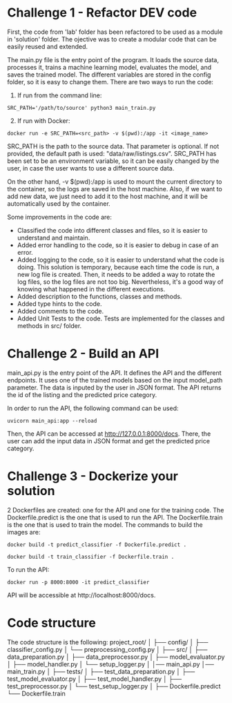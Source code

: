 # Challenge 1 - Refactor DEV code

First, the code from 'lab' folder has been refactored to be used as a module in 'solution' folder. The ojective was to create a modular code that can be easily reused and extended.

The main.py file is the entry point of the program. It loads the source data, processes it, trains a machine learning model, evaluates the model, and saves the trained model. The different variables are stored in the config folder, so it is easy to change them. There are two ways to run the code:

1. If run from the command line:
```
SRC_PATH='/path/to/source' python3 main_train.py
```

2. If run with Docker:
```
docker run -e SRC_PATH=<src_path> -v $(pwd):/app -it <image_name>
```

SRC_PATH is the path to the source data. That parameter is optional. If not provided, the default path is used: "data/raw/listings.csv". SRC_PATH has been set to be an environment variable, so it can be easily changed by the user, in case the user wants to use a different source data.

On the other hand, -v $(pwd):/app is used to mount the current directory to the container, so the logs are saved in the host machine. Also, if we want to add new data, we just need to add it to the host machine, and it will be automatically used by the container.

Some improvements in the code are:
- Classified the code into different classes and files, so it is easier to understand and maintain.
- Added error handling to the code, so it is easier to debug in case of an error.
- Added logging to the code, so it is easier to understand what the code is doing. This solution is temporary, because each time the code is run, a new log file is created. Then, it needs to be added a way to rotate the log files, so the log files are not too big. Nevertheless, it's a good way of knowing what happened in the different executions.
- Added description to the functions, classes and methods.
- Added type hints to the code.
- Added comments to the code.
- Added Unit Tests to the code. Tests are implemented for the classes and methods in src/ folder.


# Challenge 2 - Build an API

main_api.py is the entry point of the API. It defines the API and the different endpoints. It uses one of the trained models based on the input model_path parameter. The data is inputed by the user in JSON format. The API returns the id of the listing and the predicted price category.

In order to run the API, the following command can be used:
```
uvicorn main_api:app --reload
```
Then, the API can be accessed at http://127.0.0.1:8000/docs. There, the user can add the input data in JSON format and get the predicted price category.


# Challenge 3 - Dockerize your solution

2 Dockerfiles are created: one for the API and one for the training code. The Dockerfile.predict is the one that is used to run the API. The Dockerfile.train is the one that is used to train the model. 
The commands to build the images are:
```
docker build -t predict_classifier -f Dockerfile.predict .
```
```
docker build -t train_classifier -f Dockerfile.train .
```
To run the API:
```
docker run -p 8000:8000 -it predict_classifier
```
API will be accessible at http://localhost:8000/docs.

# Code structure
The code structure is the following:
project_root/
│
├── config/
│   ├── classifier_config.py
│   └── preprocessing_config.py
│
├── src/
│   ├── data_preparation.py
│   ├── data_preprocessor.py
│   ├── model_evaluator.py
│   ├── model_handler.py
│   └── setup_logger.py
│
│── main_api.py
│── main_train.py
│
├── tests/
│   ├── test_data_preparation.py
│   ├── test_model_evaluator.py
│   ├── test_model_handler.py
│   ├── test_preprocessor.py
│   └── test_setup_logger.py
│
├── Dockerfile.predict
└── Dockerfile.train